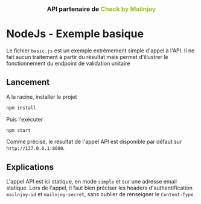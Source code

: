 <h3 align="center">API partenaire de <span style="color:#95C11F;">Check by Mailnjoy<span></h3>

# NodeJs -  Exemple basique
Le fichier `basic.js` est un exemple extrêmement simple d'appel à l'API. Il ne fait aucun traitement à partir du résultat mais permet d'illustrer le fonctionnement du endpoint de validation unitaire

## Lancement
A la racine, installer le projet
```bash
npm install
```
Puis l'exécuter 
```bash
npm start
```
Comme précisé, le résultat de l'appel API est disponible par défaut sur `http://127.0.0.1:8080`.

## Explications
L'appel API est ici statique, en mode `simple` et sur une adresse email statique.
Lors de l'appel, il faut bien préciser les headers d'authentification `mailnjoy-id` et `mailnjoy-secret`, sans oublier de renseigner le `Content-Type`.
